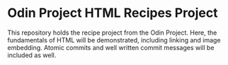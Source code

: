 # Odin Project HTML Recipes Project

This repository holds the recipe project from the Odin Project. Here, the fundamentals of HTML will be demonstrated, including linking and image embedding. Atomic commits and well written commit messages will be included as well.